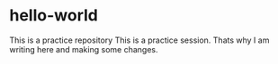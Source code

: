 # hello-world
This is a   practice repository
This is a practice session.
Thats why I am writing here and making some changes.
